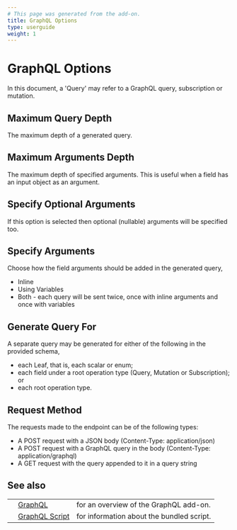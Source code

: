 ```yaml
---
# This page was generated from the add-on.
title: GraphQL Options
type: userguide
weight: 1
---
```


# GraphQL Options

In this document, a 'Query' may refer to a GraphQL query, subscription or mutation.

## Maximum Query Depth

The maximum depth of a generated query.

## Maximum Arguments Depth

The maximum depth of specified arguments. This is useful when a field has an input object as an argument.

## Specify Optional Arguments

If this option is selected then optional (nullable) arguments will be specified too.

## Specify Arguments

Choose how the field arguments should be added in the generated query,

* Inline
* Using Variables
* Both - each query will be sent twice, once with inline arguments and once with variables

## Generate Query For

A separate query may be generated for either of the following in the provided schema,

* each Leaf, that is, each scalar or enum;
* each field under a root operation type (Query, Mutation or Subscription); or
* each root operation type.

## Request Method

The requests made to the endpoint can be of the following types:

* A POST request with a JSON body (Content-Type: application/json)
* A POST request with a GraphQL query in the body (Content-Type: application/graphql)
* A GET request with the query appended to it in a query string

## See also

|   |                                                                |                                           |
|---|----------------------------------------------------------------|-------------------------------------------|
|   | [GraphQL](/docs/desktop/addons/graphql-support/)               | for an overview of the GraphQL add-on.    |
|   | [GraphQL Script](/docs/desktop/addons/graphql-support/script/) | for information about the bundled script. |
